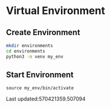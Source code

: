 # Virtual Environment 
## Create Environment
```bash
mkdir environments
cd environments
python3 -m venv my_env
```

## Start Environment
`source my_env/bin/activate`

Last updated:570421359.507094